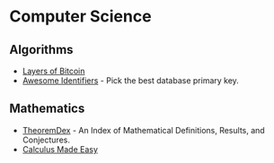 # Computer Science

## Algorithms

- [Layers of Bitcoin](https://layers.trudi.group/)
- [Awesome Identifiers](https://adileo.github.io/awesome-identifiers/) - Pick the best database primary key.

## Mathematics

- [TheoremDex](https://thmdex.org/) - An Index of Mathematical Definitions, Results, and Conjectures.
- [Calculus Made Easy](https://calculusmadeeasy.org/)
